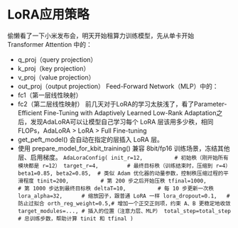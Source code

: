 # LoRA应用策略
偷懒看了一下小米发布会，明天开始租算力训练模型，先从单卡开始
Transformer Attention 中的：
* q_proj（query projection）
* k_proj（key projection）
* v_proj（value projection）
* out_proj（output projection）
Feed-Forward Network（MLP）中的：
* fc1（第一层线性映射）
* fc2（第二层线性映射）
前几天对于LoRA的学习太肤浅了，看了Parameter-Efficient Fine-Tuning with Adaptively Learned Low-Rank Adaptation之后，发现AdaLoRA可以让模型自己学习每个 LoRA 层该用多少秩，相同 FLOPs，AdaLoRA > LoRA > Full Fine-tuning
* get_peft_model() 会自动在指定的层插入 LoRA 层。
* 使用 prepare_model_for_kbit_training() 兼容 8bit/fp16 训练场景，冻结其他层、启用梯度。
`AdaLoraConfig(
    init_r=12,          # 初始秩（刚开始所有模块都是 r=12）
    target_r=4,         # 最终目标秩（训练结束时，压缩到 r=4）
    beta1=0.85, beta2=0.85,  # 类似 Adam 优化器的动量参数，控制秩压缩过程的平滑程度
    tinit=200,          # 第 200 步之后开始压秩
    tfinal=1000,        # 第 1000 步达到最终目标秩
    deltaT=10,          # 每 10 步更新一次秩
    lora_alpha=32,      # 缩放因子，跟普通 LoRA 一样
    lora_dropout=0.1,   # 防止过拟合
    orth_reg_weight=0.5,# 增加一个正交正则项，约束 A、B 更稳定地收敛
    target_modules=..., # 插入的位置（注意力层、MLP）
    total_step=total_step # 总训练步数，帮助计算 tinit 和 tfinal
)
`
